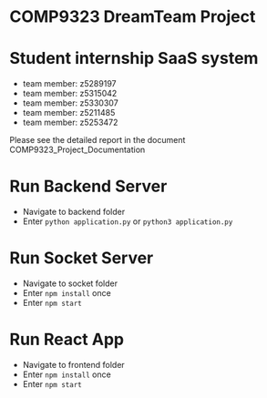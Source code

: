 # COMP9323 DreamTeam Project

# Student internship SaaS system

- team member: z5289197
- team member: z5315042
- team member: z5330307
- team member: z5211485
- team member: z5253472

Please see the detailed report in the document COMP9323_Project_Documentation


# Run Backend Server

- Navigate to backend folder
- Enter `python application.py` or `python3 application.py`

# Run Socket Server

- Navigate to socket folder
- Enter `npm install` once
- Enter `npm start`

# Run React App

- Navigate to frontend folder
- Enter `npm install` once
- Enter `npm start`

